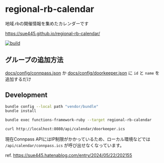 # regional-rb-calendar
地域.rbの開催情報を集めたカレンダーです

https://sue445.github.io/regional-rb-calendar/

[![build](https://github.com/sue445/regional-rb-calendar/actions/workflows/build.yml/badge.svg)](https://github.com/sue445/regional-rb-calendar/actions/workflows/build.yml)

## グループの追加方法
[docs/config/connpass.json](docs/config/connpass.json) か [docs/config/doorkeeper.json](docs/config/doorkeeper.json) に `id` と `name` を追加するだけ

## Development
```bash
bundle config --local path "vendor/bundle"
bundle install

bundle exec functions-framework-ruby --target regional-rb-calendar

curl http://localhost:8080/api/calendar/doorkeeper.ics
```

現在Connpass APIにはIP制限がかかっているため、ローカル環境などでは `/api/calendar/connpass.ics` が呼び出せなくなっています。

ref. https://sue445.hatenablog.com/entry/2024/05/22/202155
